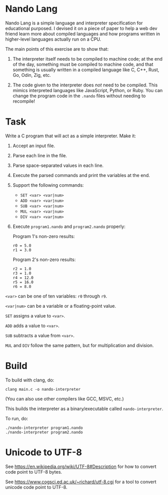 # Nando Lang

Nando Lang is a simple language and interpreter specification for educational
purposed. I devised it on a piece of paper to help a web dev friend learn more
about compiled languages and how programs written in higher-level languages
actually run on a CPU.

The main points of this exercise are to show that:

1) The interpreter itself needs to be compiled to machine code; at the end of
   the day, something must be compiled to machine code, and that something is
   usually written in a compiled language like C, C++, Rust, Go, Odin, Zig, etc.

2) The code given to the interpreter does *not* need to be compiled. This mimics
   interpreted languages like JavaScript, Python, or Ruby. You can change the
   program code in the `.nando` files without needing to recompile!


# Task

Write a C program that will act as a simple interpreter. Make it:
1) Accept an input file.
2) Parse each line in the file.
3) Parse space-separated values in each line.
4) Execute the parsed commands and print the variables at the end.
5) Support the following commands:
    * `SET <var> <var|num>`
    * `ADD <var> <var|num>`
    * `SUB <var> <var|num>`
    * `MUL <var> <var|num>`
    * `DIV <var> <var|num>`
6) Execute `program1.nando` and `program2.nando` properly:
   
    Program 1's non-zero results:

    ```
    r0 = 5.0
    r1 = 3.0
    ```

    Program 2's non-zero results:

    ```
    r2 = 1.0
    r3 = 1.0
    r4 = 12.0
    r5 = 16.0
    r6 = 8.0
    ```

`<var>` can be one of ten variables: `r0` through `r9`.

`<var|num>` can be a variable or a floating-point value.

`SET` assigns a value to `<var>`.

`ADD` adds a value to `<var>`.

`SUB` subtracts a value from `<var>`.

`MUL` and `DIV` follow the same pattern, but for multiplication and division.


# Build

To build with clang, do:

```
clang main.c -o nando-interpreter
```

(You can also use other compilers like GCC, MSVC, etc.)

This builds the interpreter as a binary/executable called `nando-interpreter`.

To run, do:

```
./nando-interpreter program1.nando
./nando-interpreter program2.nando
```

# Unicode to UTF-8

See https://en.wikipedia.org/wiki/UTF-8#Description for how to convert code
point to UTF-8 bytes.

See https://www.cogsci.ed.ac.uk/~richard/utf-8.cgi for a tool to convert
unicode code point to UTF-8.